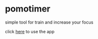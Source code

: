 # pomotimer
simple tool for train and increase your focus

click [here](abiyyu03.github.io/pomotimer) to use the app
